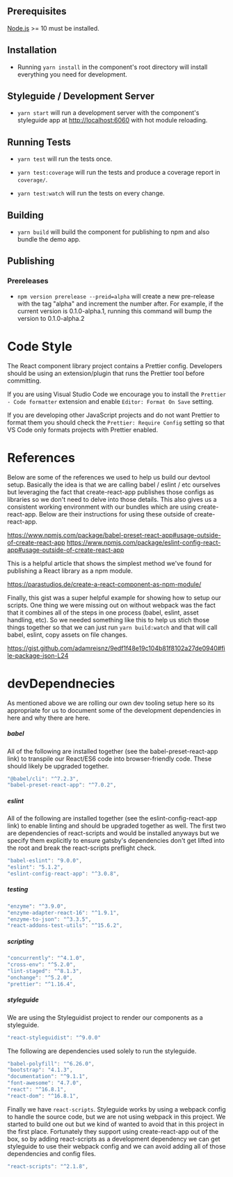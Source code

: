 ## Prerequisites

[Node.js](http://nodejs.org/) >= 10 must be installed.

## Installation

- Running `yarn install` in the component's root directory will install everything you need for development.

## Styleguide / Development Server

- `yarn start` will run a development server with the component's styleguide app at [http://localhost:6060](http://localhost:6060) with hot module reloading.

## Running Tests

- `yarn test` will run the tests once.

- `yarn test:coverage` will run the tests and produce a coverage report in `coverage/`.

- `yarn test:watch` will run the tests on every change.

## Building

- `yarn build` will build the component for publishing to npm and also bundle the demo app.

## Publishing


### Prereleases
- `npm version prerelease --preid=alpha` will create a new pre-release with the tag "alpha" and increment the number after.
    For example, if the current version is 0.1.0-alpha.1, running this command will bump the version to 0.1.0-alpha.2

# Code Style

The React component library project contains a Prettier config.
Developers should be using an extension/plugin that runs the Prettier tool before committing.

If you are using Visual Studio Code we encourage you to install the `Prettier - Code formatter` extension and enable `Editor: Format On Save` setting.

If you are developing other JavaScript projects and do not want Prettier to format them you should check the `Prettier: Require Config` setting so that VS Code only formats projects with Prettier enabled.

# References

Below are some of the references we used to help us build our devtool setup.
Basically the idea is that we are calling babel / eslint / etc ourselves but
leveraging the fact that create-react-app publishes those configs as libraries so
we don't need to delve into those details. This also gives us a consistent working
environment with our bundles which are using create-react-app. Below are their
instructions for using these outside of create-react-app.

https://www.npmjs.com/package/babel-preset-react-app#usage-outside-of-create-react-app
https://www.npmjs.com/package/eslint-config-react-app#usage-outside-of-create-react-app

This is a helpful article that shows the simplest method we've found for publishing
a React library as a npm module.

https://parastudios.de/create-a-react-component-as-npm-module/

Finally, this gist was a super helpful example for showing how to setup our scripts.
One thing we were missing out on without webpack was the fact that it combines all
of the steps in one process (babel, eslint, asset handling, etc). So we needed
something like this to help us stich those things together so that we can just
run `yarn build:watch` and that will call babel, eslint, copy assets on file changes.

https://gist.github.com/adamreisnz/9edf1f48e19c104b81f8102a27de0940#file-package-json-L24

# devDependnecies

As mentioned above we are rolling our own dev tooling setup here so its appropriate
for us to document some of the development dependencies in here and why there are
here.

##### babel

All of the following are installed together (see the babel-preset-react-app link)
to transpile our React/ES6 code into browser-friendly code. These should likely
be upgraded together.

```javascript static
"@babel/cli": "^7.2.3",
"babel-preset-react-app": "^7.0.2",
```

##### eslint

All of the following are installed together (see the eslint-config-react-app link)
to enable linting and should be upgraded together as well. The first two are dependencies
of react-scripts and would be installed anyways but we specify them explicitly to ensure
gatsby's dependencies don't get lifted into the root and break the react-scripts preflight
check.

```javascript static
"babel-eslint": "9.0.0",
"eslint": "5.1.2",
"eslint-config-react-app": "^3.0.8",
```

##### testing

```javascript static
"enzyme": "^3.9.0",
"enzyme-adapter-react-16": "^1.9.1",
"enzyme-to-json": "^3.3.5",
"react-addons-test-utils": "^15.6.2",
```

##### scripting

```javascript static
"concurrently": "^4.1.0",
"cross-env": "^5.2.0",
"lint-staged": "^8.1.3",
"onchange": "^5.2.0",
"prettier": "^1.16.4",
```

##### styleguide

We are using the Styleguidist project to render our components as a styleguide.

```javascript static
"react-styleguidist": "^9.0.0"
```

The following are dependencies used solely to run the styleguide.

```javascript static
"babel-polyfill": "^6.26.0",
"bootstrap": "4.1.3",
"documentation": "^9.1.1",
"font-awesome": "4.7.0",
"react": "^16.8.1",
"react-dom": "^16.8.1",
```

Finally we have `react-scripts`. Styleguide works by using a webpack config to
handle the source code, but we are not using webpack in this project. We started
to build one out but we kind of wanted to avoid that in this project in the first
place. Fortunately they support using create-react-app out of the box, so by adding
react-scripts as a development dependency we can get styleguide to use their
webpack config and we can avoid adding all of those dependencies and config files.

```javascript static
"react-scripts": "^2.1.8",
```
